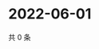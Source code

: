 # 2022-06-01

共 0 条

<!-- BEGIN WEIBO -->
<!-- 最后更新时间 Wed Jun 01 2022 05:12:40 GMT+0800 (China Standard Time) -->

<!-- END WEIBO -->
